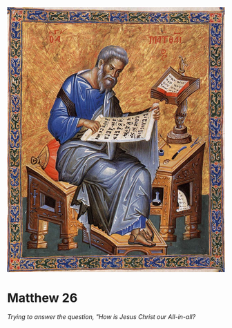 <img class="intro-right" src="../images/art-matthew.jpg">

# Matthew 26

*Trying to answer the question, "How is Jesus Christ our All-in-all?*
